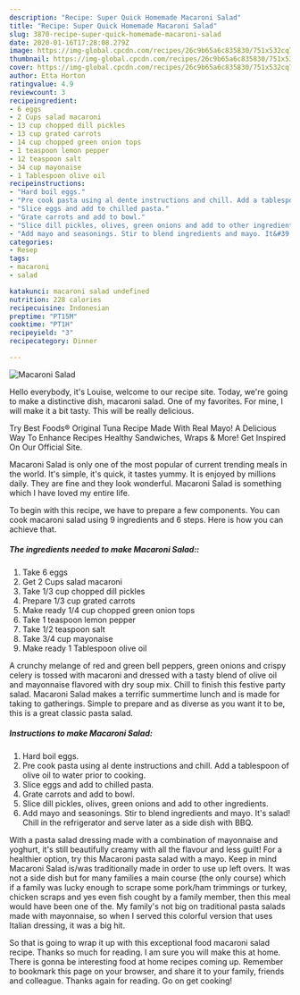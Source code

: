 ```yaml
---
description: "Recipe: Super Quick Homemade Macaroni Salad"
title: "Recipe: Super Quick Homemade Macaroni Salad"
slug: 3870-recipe-super-quick-homemade-macaroni-salad
date: 2020-01-16T17:28:08.279Z
image: https://img-global.cpcdn.com/recipes/26c9b65a6c835830/751x532cq70/macaroni-salad-recipe-main-photo.jpg
thumbnail: https://img-global.cpcdn.com/recipes/26c9b65a6c835830/751x532cq70/macaroni-salad-recipe-main-photo.jpg
cover: https://img-global.cpcdn.com/recipes/26c9b65a6c835830/751x532cq70/macaroni-salad-recipe-main-photo.jpg
author: Etta Horton
ratingvalue: 4.9
reviewcount: 3
recipeingredient:
- 6 eggs
- 2 Cups salad macaroni
- 13 cup chopped dill pickles
- 13 cup grated carrots
- 14 cup chopped green onion tops
- 1 teaspoon lemon pepper
- 12 teaspoon salt
- 34 cup mayonaise
- 1 Tablespoon olive oil
recipeinstructions:
- "Hard boil eggs."
- "Pre cook pasta using al dente instructions and chill. Add a tablespoon of olive oil to water prior to cooking."
- "Slice eggs and add to chilled pasta."
- "Grate carrots and add to bowl."
- "Slice dill pickles, olives, green onions and add to other ingredients."
- "Add mayo and seasonings. Stir to blend ingredients and mayo. It&#39;s salad! Chill in the refrigerator and serve later as a side dish with BBQ."
categories:
- Resep
tags:
- macaroni
- salad

katakunci: macaroni salad undefined
nutrition: 228 calories
recipecuisine: Indonesian
preptime: "PT15M"
cooktime: "PT1H"
recipeyield: "3"
recipecategory: Dinner

---
```



![Macaroni Salad](https://img-global.cpcdn.com/recipes/26c9b65a6c835830/751x532cq70/macaroni-salad-recipe-main-photo.jpg)

Hello everybody, it's Louise, welcome to our recipe site. Today, we're going to make a distinctive dish, macaroni salad. One of my favorites. For mine, I will make it a bit tasty. This will be really delicious.

Try Best Foods® Original Tuna Recipe Made With Real Mayo! A Delicious Way To Enhance Recipes Healthy Sandwiches, Wraps &amp; More! Get Inspired On Our Official Site.

Macaroni Salad is only one of the most popular of current trending meals in the world. It's simple, it's quick, it tastes yummy. It is enjoyed by millions daily. They are fine and they look wonderful. Macaroni Salad is something which I have loved my entire life.


To begin with this recipe, we have to prepare a few components. You can cook macaroni salad using 9 ingredients and 6 steps. Here is how you can achieve that.

##### The ingredients needed to make Macaroni Salad::

1. Take 6 eggs
1. Get 2 Cups salad macaroni
1. Take 1/3 cup chopped dill pickles
1. Prepare 1/3 cup grated carrots
1. Make ready 1/4 cup chopped green onion tops
1. Take 1 teaspoon lemon pepper
1. Take 1/2 teaspoon salt
1. Take 3/4 cup mayonaise
1. Make ready 1 Tablespoon olive oil


A crunchy melange of red and green bell peppers, green onions and crispy celery is tossed with macaroni and dressed with a tasty blend of olive oil and mayonnaise flavored with dry soup mix. Chill to finish this festive party salad. Macaroni Salad makes a terrific summertime lunch and is made for taking to gatherings. Simple to prepare and as diverse as you want it to be, this is a great classic pasta salad. 

##### Instructions to make Macaroni Salad:

1. Hard boil eggs.
1. Pre cook pasta using al dente instructions and chill. Add a tablespoon of olive oil to water prior to cooking.
1. Slice eggs and add to chilled pasta.
1. Grate carrots and add to bowl.
1. Slice dill pickles, olives, green onions and add to other ingredients.
1. Add mayo and seasonings. Stir to blend ingredients and mayo. It&#39;s salad! Chill in the refrigerator and serve later as a side dish with BBQ.


With a pasta salad dressing made with a combination of mayonnaise and yoghurt, it&#39;s still beautifully creamy with all the flavour and less guilt! For a healthier option, try this Macaroni pasta salad with a mayo. Keep in mind Macaroni Salad is/was traditionally made in order to use up left overs. It was not a side dish but for many families a main course (the only course) which if a family was lucky enough to scrape some pork/ham trimmings or turkey, chicken scraps and yes even fish cought by a family member, then this meal would have been one of the. My family&#39;s not big on traditional pasta salads made with mayonnaise, so when I served this colorful version that uses Italian dressing, it was a big hit. 

So that is going to wrap it up with this exceptional food macaroni salad recipe. Thanks so much for reading. I am sure you will make this at home. There is gonna be interesting food at home recipes coming up. Remember to bookmark this page on your browser, and share it to your family, friends and colleague. Thanks again for reading. Go on get cooking!
